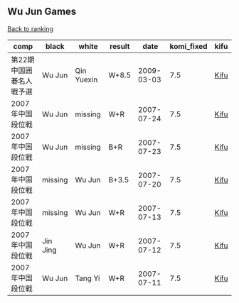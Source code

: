 ## Wu Jun Games

[Back to ranking](index.md)




| **comp** | **black** | **white** | **result** | **date** | **komi_fixed** | **kifu** | 
| --- | --- | --- | --- | --- | --- | --- |
| 第22期中国囲碁名人戦予選 | Wu Jun | Qin Yuexin | W+8.5 | 2009-03-03 | 7.5 | [Kifu](https://kifudepot.net/kifucontents.php?id=74OGbQpiFIS8AQIU%2B78A0Q%3D%3D) | 
| 2007年中国段位戦 | Wu Jun | missing | W+R | 2007-07-24 | 7.5 | [Kifu](https://kifudepot.net/kifucontents.php?id=iaEHli5grtqvuEu0IHI58Q%3D%3D) | 
| 2007年中国段位戦 | Wu Jun | missing | B+R | 2007-07-23 | 7.5 | [Kifu](https://kifudepot.net/kifucontents.php?id=SoMFV7wXoO7aX1XgqsS9xg%3D%3D) | 
| 2007年中国段位戦 | missing | Wu Jun | B+3.5 | 2007-07-20 | 7.5 | [Kifu](https://kifudepot.net/kifucontents.php?id=upZFSjEActkaMq2oc1LxAg%3D%3D) | 
| 2007年中国段位戦 | missing | Wu Jun | W+R | 2007-07-13 | 7.5 | [Kifu](https://kifudepot.net/kifucontents.php?id=GEAh%2BNS8ojjRWXnVJwAfLQ%3D%3D) | 
| 2007年中国段位戦 | Jin Jing | Wu Jun | W+R | 2007-07-12 | 7.5 | [Kifu](https://kifudepot.net/kifucontents.php?id=zzXJl9MQTnpe%2Fav9ynxYsA%3D%3D) | 
| 2007年中国段位戦 | Wu Jun | Tang Yi | W+R | 2007-07-11 | 7.5 | [Kifu](https://kifudepot.net/kifucontents.php?id=kXc4hQ7p9a69wmeXP0Q2EA%3D%3D) |




